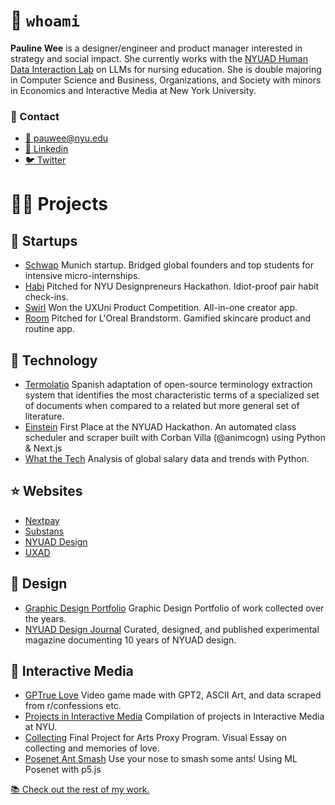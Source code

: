 # 🙋 `whoami`

**Pauline Wee** is a designer/engineer and product manager interested in strategy and social impact. She currently works with the [NYUAD Human Data Interaction Lab](https://nyuad.nyu.edu/en/research/faculty-labs-and-projects/human-data-interaction-lab.html) on LLMs for nursing education. She is double majoring in Computer Science and Business, Organizations, and Society with minors in Economics and Interactive Media at New York University. 

### 💬 Contact

- [📨 pauwee@nyu.edu](mailto:pauwee@nyu.edu)
- [👥 Linkedin](https://www.linkedin.com/in/pkwee)
- [🐦 Twitter](https://twitter.com/pau_wee_)

# 🧑‍🏫 Projects

## 💼 Startups

- [Schwap](https://schwap-inc.webflow.io/) Munich startup. Bridged global founders and top students for intensive micro-internships.
- [Habi](https://www.paulinewee.com/work/habi) Pitched for NYU Designpreneurs Hackathon. Idiot-proof pair habit check-ins.
- [Swirl](https://www.paulinewee.com/work/swirl) Won the UXUni Product Competition. All-in-one creator app.
- [Room](https://www.figma.com/proto/yDdkaIrbXjzZprXZil3sYa/Loreal?page-id=0%3A1&type=design&node-id=223-2&viewport=222%2C217%2C0.02&t=d4JVApHlSjDhhIGt-1&scaling=scale-down&starting-point-node-id=223%3A2&show-proto-sidebar=1) Pitched for L'Oreal Brandstorm. Gamified skincare product and routine app.

## 🔧 Technology

- [Termolatio](https://github.com/levith-andrade-cuellar/termolatio) Spanish adaptation of open-source terminology extraction system that identifies the most characteristic terms of a specialized set of documents when compared to a related but more general set of literature.
- [Einstein](https://drive.google.com/file/d/1NTsfhzZo_-d4_9OJVs_g0NJCIo-aj71v/view) First Place at the NYUAD Hackathon. An automated class scheduler and scraper built with Corban Villa (@animcogn) using Python & Next.js
- [What the Tech](https://github.com/paulinewee/what-the-tech) Analysis of global salary data and trends with Python.

## ⭐️ Websites

- [Nextpay](https://www.paulinewee.com/work/nextpay)
- [Substans](https://www.substans-box.com/)
- [NYUAD Design](https://www.nyuad.design/)
- [UXAD](https://uxad.webflow.io/)

## 🫥 Design

- [Graphic Design Portfolio](https://www.paulinewee.com/graphic-design) Graphic Design Portfolio of work collected over the years.
- [NYUAD Design Journal](https://www.paulinewee.com/work/design-journal) Curated, designed, and published experimental magazine documenting 10 years of NYUAD design.

## 🦌 Interactive Media

- [GPTrue Love](https://daniaezz.github.io/GPTrue-love/) Video game made with GPT2, ASCII Art, and data scraped from r/confessions etc.
- [Projects in Interactive Media](https://www.paulinewee.com/interactive-media) Compilation of projects in Interactive Media at NYU.
- [Collecting](https://www.figma.com/proto/pmZjgII4IrDjeFFvjGAJn2/Personal?page-id=1615%3A2237&node-id=1952-2624&viewport=-1367%2C-710%2C0.07&scaling=scale-down&starting-point-node-id=1952%3A2624) Final Project for Arts Proxy Program. Visual Essay on collecting and memories of love.
- [Posenet Ant Smash](https://github.com/paulinewee/ant-smash-posenet) Use your nose to smash some ants! Using ML Posenet with p5.js

[📚 Check out the rest of my work.](https://www.paulinewee.com/)
